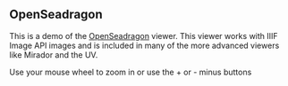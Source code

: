 <script src="{{"/plugins/js/content-state.js" | absolute_url }}"></script>
<script src="https://cdnjs.cloudflare.com/ajax/libs/openseadragon/3.0.0/openseadragon.min.js" integrity="sha512-Dq5iZeGNxm7Ql/Ix10sugr98niMRyuObKlIzKN1SzUysEXBxti479CTsCiTV00gFlDeDO3zhBsyCOO+v6QVwJw==" crossorigin="anonymous" referrerpolicy="no-referrer"></script>

## OpenSeadragon

This is a demo of the [OpenSeadragon](https://openseadragon.github.io/) viewer. This viewer works with IIIF Image API images and is included in many of the more advanced viewers like Mirador and the UV.

Use your mouse wheel to zoom in or use the + or - minus buttons


<div id="osd" style="width: 100%; height: 586px"></div>

<script type="text/javascript">
    var infoJson = getContentState();
    OpenSeadragon({
            id:                 "osd",
            prefixUrl:          "https://cdnjs.cloudflare.com/ajax/libs/openseadragon/3.0.0/images/",
            preserveViewport:   true,
            visibilityRatio:    1,
            minZoomLevel:       1,
            defaultZoomLevel:   1,
            sequenceMode:       true,
            tileSources:   [infoJson]
        });
</script>
